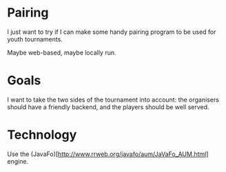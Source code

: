 # Pairing

I just want to try if I can make some handy pairing
program to be used for youth tournaments.

Maybe web-based, maybe locally run.

# Goals

I want to take the two sides of the tournament
into account: the organisers should have a
friendly backend, and the players should be well
served.

# Technology

Use the (JavaFo)[http://www.rrweb.org/javafo/aum/JaVaFo_AUM.html] engine.
